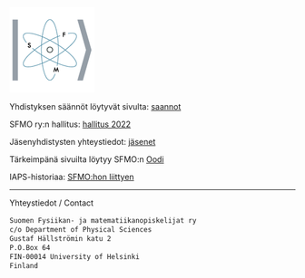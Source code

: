![SFMO:n logo](</logo.png>)

Yhdistyksen säännöt löytyvät sivulta: [saannot](/saannot)

SFMO ry:n hallitus: [hallitus 2022](/hallitus-2022)

Jäsenyhdistysten yhteystiedot: [jäsenet](/jasenet)

Tärkeimpänä sivuilta löytyy SFMO:n [Oodi](/oodi)

IAPS-historiaa: [SFMO:hon liittyen](/iaps-historiaa)

---

Yhteystiedot / Contact

```
Suomen Fysiikan- ja matematiikanopiskelijat ry
c/o Department of Physical Sciences
Gustaf Hällströmin katu 2
P.O.Box 64
FIN-00014 University of Helsinki
Finland
```
